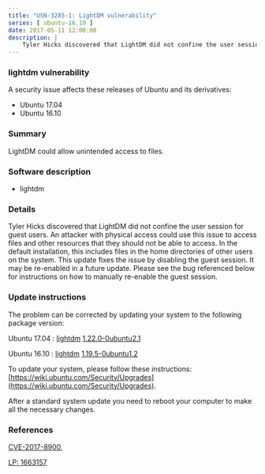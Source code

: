 ```yaml
---
title: "USN-3285-1: LightDM vulnerability"
series: [ ubuntu-16.10 ]
date: 2017-05-11 12:00:00
description: |
    Tyler Hicks discovered that LightDM did not confine the user session for guest users. An attacker with physical access could use this issue to access files and other resources that they should not be able to access. In the default installation, this includes files in the home directories of other users on the system. This update fixes the issue by disabling the guest session. It may be re-enabled in a future update. Please see the bug referenced below for instructions on how to manually re-enable the guest session. 
--- 
```

 
### lightdm vulnerability

A security issue affects these releases of Ubuntu and its derivatives:

* Ubuntu 17.04
* Ubuntu 16.10

### Summary

LightDM could allow unintended access to files. 

### Software description

* lightdm 

### Details

Tyler Hicks discovered that LightDM did not confine the user session for guest users. An attacker with physical access could use this issue to access files and other resources that they should not be able to access. In the default installation, this includes files in the home directories of other users on the system. This update fixes the issue by disabling the guest session. It may be re-enabled in a future update. Please see the bug referenced below for instructions on how to manually re-enable the guest session. 

### Update instructions

The problem can be corrected by updating your system to the following package version:

Ubuntu 17.04
 : [lightdm](https://launchpad.net/ubuntu/+source/lightdm) <span> [1.22.0-0ubuntu2.1](https://launchpad.net/ubuntu/+source/lightdm/1.22.0-0ubuntu2.1) </span> 

Ubuntu 16.10
 : [lightdm](https://launchpad.net/ubuntu/+source/lightdm) <span> [1.19.5-0ubuntu1.2](https://launchpad.net/ubuntu/+source/lightdm/1.19.5-0ubuntu1.2) </span> 

To update your system, please follow these instructions: [https://wiki.ubuntu.com/Security/Upgrades](https://wiki.ubuntu.com/Security/Upgrades).

After a standard system update you need to reboot your computer to make all the necessary changes. 

### References

 [CVE-2017-8900](http://people.ubuntu.com/~ubuntu-security/cve/CVE-2017-8900), 

 [LP: 1663157](https://launchpad.net/bugs/1663157)
 
